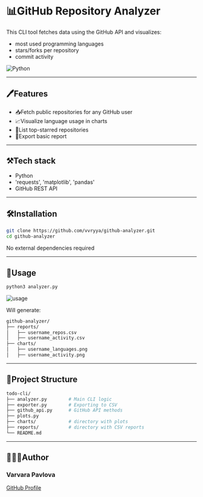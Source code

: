 # 📊GitHub Repository Analyzer

This CLI tool fetches data using the GitHub API and visualizes:
- most used programming languages
- stars/forks per repository
- commit activity

![Python](https://img.shields.io/badge/Python-3.9+-blue?logo=python)

---

## 🖊️Features

- 📥Fetch public repositories for any GitHub user
- 📈Visualize language usage in charts
- 🌟List top-starred repositories
- 📝Export basic report

---

## ⚒️Tech stack

- Python
- 'requests', 'matplotlib', 'pandas'
- GitHub REST API

---

## 🛠️Installation

```bash
git clone https://github.com/vvryya/github-analyzer.git
cd github-analyzer
```

No external dependencies required

---

## 👀Usage

```bash
python3 analyzer.py
```

![usage](https://media0.giphy.com/media/v1.Y2lkPTc5MGI3NjExd3hwejU1amxja29sNjl0ajFvdGwyaXMxcW85b2Vka3lkYjExajN2biZlcD12MV9pbnRlcm5hbF9naWZfYnlfaWQmY3Q9Zw/OrGombmLdJ4QH6FGUE/giphy.gif)

Will generate:

```bash
github-analyzer/
├── reports/
│   ├── username_repos.csv
│   ├── username_activity.csv
├── charts/
│   ├── username_languages.png
│   ├── username_activity.png
```

---

## 📂Project Structure

```bash
todo-cli/
├── analyzer.py        # Main CLI logic
├── exporter.py        # Exporting to CSV
├── github_api.py      # GitHub API methods
├── plots.py
├── charts/            # directory with plots
├── reports/           # directory with CSV reports
└── README.md
```

--- 

## 👩🏼‍💻Author

### Varvara Pavlova

[GitHub Profile](https://github.com/vvryya)